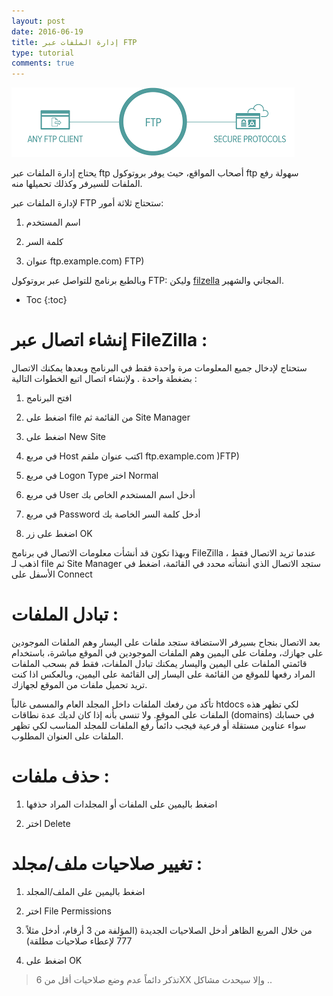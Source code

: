 ```yaml
---
layout: post
date: 2016-06-19
title: إدارة الملفات عبر FTP
type: tutorial
comments: true
---
```



![ftp](/assets/ftp.png)


يحتاج إدارة الملفات عبر ftp أصحاب المواقع، حيث يوفر بروتوكول ftp سهولة رفع الملفات للسيرفر وكذلك تحميلها منه.


لإدارة الملفات عبر FTP ستحتاج ثلاثة أمور:


1. اسم المستخدم

2. كلمة السر

3. عنوان ftp.example.com) FTP)


وبالطبع برنامج للتواصل عبر بروتوكول FTP: وليكن [filzella](http://filezilla.net/download) المجاني والشهير.


* Toc
{:toc}

# إنشاء اتصال عبر FileZilla :


ستحتاج لإدخال جميع المعلومات مرة واحدة فقط في البرنامج وبعدها يمكنك الاتصال بضغطة واحدة . ولإنشاء اتصال اتبع الخطوات التالية :


1. افتح البرنامج

2. اضغط على file من القائمة ثم Site Manager

3. اضغط على New Site

4. في مربع Host اكتب عنوان ملقم ftp.example.com )FTP)

5. في مربع Logon Type اختر Normal

6. في مربع User أدخل اسم المستخدم الخاص بك

7. في مربع Password أدخل كلمة السر الخاصة بك

8. اضغط على زر OK


وبهذا تكون قد أنشأت معلومات الاتصال في برنامج FileZilla ، عندما تريد الاتصال فقط اذهب لـ file ثم Site Manager ستجد الاتصال الذي أنشأته محدد في القائمة، اضغط في الأسفل على Connect


# تبادل الملفات :



بعد الاتصال بنجاح بسيرفر الاستضافة ستجد ملفات على اليسار وهم الملفات الموجودين على جهازك، وملفات على اليمين وهم الملفات الموجودين في الموقع مباشرة، باستخدام قائمتي الملفات على اليمين واليسار يمكنك تبادل الملفات، فقط قم بسحب الملفات المراد رفعها للموقع من القائمة على اليسار إلى القائمة على اليمين، وبالعكس اذا كنت تريد تحميل ملفات من الموقع لجهازك.


تأكد من رفعك الملفات داخل المجلد العام والمسمى غالباً htdocs لكي تظهر هذه الملفات على الموقع. ولا تنسى بأنه إذا كان لديك عدة نطاقات (domains) في حسابك سواء عناوين مستقلة أو فرعية فيجب دائماً رفع الملفات للمجلد المناسب لكي تظهر الملفات على العنوان المطلوب.


# حذف ملفات :


1. اضغط باليمين على الملفات أو المجلدات المراد حذفها

2. اختر Delete


# تغيير صلاحيات ملف/مجلد :


1. اضغط باليمين على الملف/المجلد

2. اختر File Permissions

3. من خلال المربع الظاهر أدخل الصلاحيات الجديدة (المؤلفة من 3 أرقام، أدخل مثلاً 777 لإعطاء صلاحيات مطلقة)

4. اضغط على OK


> تذكر دائماً عدم وضع صلاحيات أقل من 6XX وإلا سيحدث مشاكل ..






